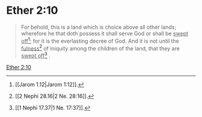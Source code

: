 # Ether 2:10

> For behold, this is a land which is choice above all other lands; wherefore he that doth possess it shall serve God or shall be <u>swept off</u>[^a]; for it is the everlasting decree of God. And it is not until the <u>fulness</u>[^b] of iniquity among the children of the land, that they are <u>swept off</u>[^c] .

[Ether 2:10](https://www.churchofjesuschrist.org/study/scriptures/bofm/ether/2?lang=eng&id=p10#p10)


[^a]: [[Jarom 1.12|Jarom 1:12]].  
[^b]: [[2 Nephi 28.16|2 Ne. 28:16]].  
[^c]: [[1 Nephi 17.37|1 Ne. 17:37]].  
